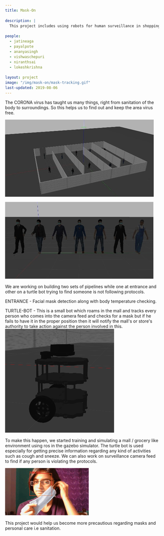 ```yaml
---
title: Mask-On

description: |
  This project includes using robots for human surveillance in shopping malls and grocery stores.

people:
  - jatineaga
  - payalpote
  - ananyasingh
  - vishwaschepuri
  - niranthsai
  - lokeshkrishna

layout: project
image: "/img/mask-on/mask-tracking.gif"
last-updated: 2019-08-06
---
```


The CORONA virus has taught us many things, right from sanitation of the body to surroundings. So this helps us to find out and keep the area virus free.

![Mall](/img/mask-on/mall.jpg)

![Humans](/img/mask-on/diff_humans.jpg)

We are working on building two sets of pipelines while one at entrance and other on a turtle bot trying to find someone is not following protocols.

ENTRANCE - Facial mask detection along with body temperature checking.

TURTLE-BOT - This is a small bot which roams in the mall and tracks every person who comes into the camera feed and checks for a mask but if he fails to have it in the proper position then it will notify the mall's or store's authority to take action against the person involved in this.
![Bot](/img/mask-on/bot.png)

To make this happen, we started training and simulating a mall / grocery like environment using ros in the gazebo simulator. The turtle bot is used especially for getting precise information regarding any kind of activities such as cough and sneeze. We can also work on surveillance camera feed to find if any person is violating the protocols.

![Mask Detection](/img/mask-on/mask-detection.gif)

This project would help us become more precautious regarding masks and personal care i.e sanitation.
